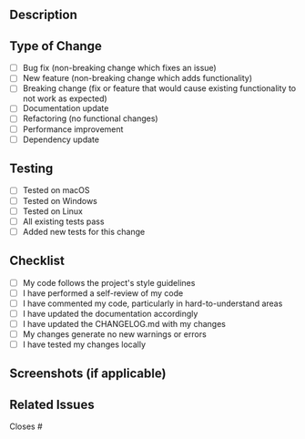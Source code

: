 ## Description

<!-- Describe your changes in detail -->

## Type of Change

<!-- Mark the relevant option with an 'x' -->

- [ ] Bug fix (non-breaking change which fixes an issue)
- [ ] New feature (non-breaking change which adds functionality)
- [ ] Breaking change (fix or feature that would cause existing functionality to not work as expected)
- [ ] Documentation update
- [ ] Refactoring (no functional changes)
- [ ] Performance improvement
- [ ] Dependency update

## Testing

<!-- Describe the tests you ran and how to reproduce them -->

- [ ] Tested on macOS
- [ ] Tested on Windows
- [ ] Tested on Linux
- [ ] All existing tests pass
- [ ] Added new tests for this change

## Checklist

<!-- Mark completed items with an 'x' -->

- [ ] My code follows the project's style guidelines
- [ ] I have performed a self-review of my code
- [ ] I have commented my code, particularly in hard-to-understand areas
- [ ] I have updated the documentation accordingly
- [ ] I have updated the CHANGELOG.md with my changes
- [ ] My changes generate no new warnings or errors
- [ ] I have tested my changes locally

## Screenshots (if applicable)

<!-- Add screenshots to help explain your changes -->

## Related Issues

<!-- Link any related issues here using #issue_number -->

Closes #

